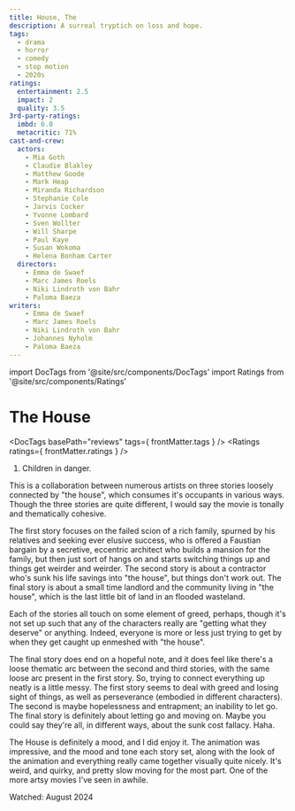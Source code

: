 ```yaml
---
title: House, The
description: A surreal tryptich on loss and hope.
tags:
  - drama
  - horror
  - comedy
  - stop motion
  - 2020s
ratings:
  entertainment: 2.5
  impact: 2
  quality: 3.5
3rd-party-ratings:
  imbd: 6.8
  metacritic: 71%
cast-and-crew:
  actors:
    - Mia Goth
    - Claudie Blakley
    - Matthew Goode
    - Mark Heap
    - Miranda Richardson
    - Stephanie Cole
    - Jarvis Cocker
    - Yvonne Lombard
    - Sven Wollter
    - Will Sharpe
    - Paul Kaye
    - Susan Wokoma
    - Helena Bonham Carter
  directors:
    - Emma de Swaef
    - Marc James Roels
    - Niki Lindroth von Bahr
    - Paloma Baeza
writers:
    - Emma de Swaef
    - Marc James Roels
    - Niki Lindroth von Bahr
    - Johannes Nyholm
    - Paloma Baeza
---
```

import DocTags from '@site/src/components/DocTags'
import Ratings from '@site/src/components/Ratings'

# The House

<DocTags basePath="reviews" tags={ frontMatter.tags } />
<Ratings ratings={ frontMatter.ratings } />

<trigger-warning>
  <ol>
    <li>Children in danger.</li>
  </ol>
</trigger-warning>

This is a collaboration between numerous artists on three stories loosely connected by "the house", which consumes it's occupants in various ways. Though the three stories are quite different, I would say the movie is tonally and thematically cohesive.

The first story focuses on the failed scion of a rich family, spurned by his relatives and seeking ever elusive success, who is offered a Faustian bargain by a secretive, eccentric architect who builds a mansion for the family, but then just sort of hangs on and starts switching things up and things get weirder and weirder. The second story is about a contractor who's sunk his life savings into "the house", but things don't work out. The final story is about a small time landlord and the community living in "the house", which is the last little bit of land in an flooded wasteland.

Each of the stories all touch on some element of greed, perhaps, though it's not set up such that any of the characters really are "getting what they deserve" or anything. Indeed, everyone is more or less just trying to get by when they get caught up enmeshed with "the house".

The final story <span class="minor-spoiler">does end on a hopeful note</span>, and it does feel like there's a loose thematic arc between the second and third stories, with the same loose arc present in the first story. So, trying to connect everything up neatly is a little messy. The first story seems to deal with greed and losing sight of things, as well as perseverance (embodied in different characters). The second is maybe hopelessness and entrapment; an inability to let go. The final story is definitely about letting go and moving on. Maybe you could say they're all, in different ways, about the sunk cost fallacy. Haha.

The House is definitely a mood, and I did enjoy it. The animation was impressive, and the mood and tone each story set, along with the look of the animation and everything really came together visually quite nicely. It's weird, and quirky, and pretty slow moving for the most part. One of the more artsy movies I've seen in awhile.

Watched: August 2024
